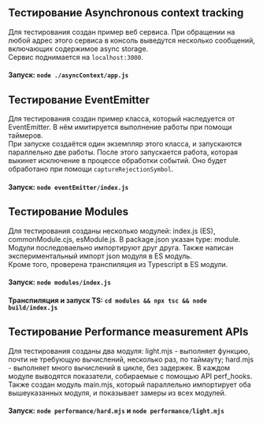 ## Тестирование Asynchronous context tracking

Для тестирования создан пример веб сервиса. При обращении на любой адрес этого сервиса в консоль выведутся несколько сообщений, включающих содержимое async storage.    
Сервис поднимается на `localhost:3000`.  

#### Запуск: `node ./asyncContext/app.js`

## Тестирование EventEmitter

Для тестирования создан пример класса, который наследуется от EventEmitter. В нём имитируется выполнение работы при помощи таймеров.  
При запуске создаётся один экземпляр этого класса, и запускаются параллельно две работы. После этого запускается работа, которая выкинет исключение в процессе обработки событий. Оно будет обработано при помощи `captureRejectionSymbol`.

#### Запуск: `node eventEmitter/index.js`

## Тестирование Modules

Для тестирования созданы несколько модулей: index.js (ES), commonModule.cjs, esModule.js. В package.json указан type: module. Модули последоваельно импортируют друг друга. Также написан экспериментальный импорт json модуля в ES модуль.  
Кроме того, проверена транспиляция из Typescript в ES модули.

#### Запуск: `node modules/index.js`
#### Транспиляция и запуск TS: `cd modules && npx tsc && node build/index.js`

## Тестирование Performance measurement APIs

Для тестирования созданы два модуля: light.mjs - выполняет функцию, почти не требующую вычислений, несколько раз, по таймауту; hard.mjs - выполняет много вычислений в цикле, без задержек. В каждом модуле выводятся показатели, собираемые с помощью API perf_hooks.  
Также создан модуль main.mjs, который параллельно импортирует оба вышеуказанных модуля, и показывает замеры из всех модулей.

#### Запуск: `node performance/hard.mjs` и `node performance/light.mjs`
